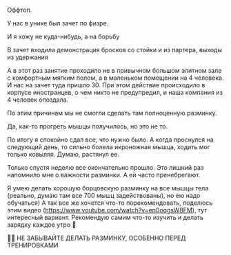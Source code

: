 Оффтоп.

У нас в унике был зачет по физре.

И я хожу не куда-нибудь, а на борьбу

В зачет входила демонстрация бросков со стойки и из партера, выходы из удержания

А в этот раз занятие проходило не в привычном большом элитном зале с комфортным мягким полом, а в маленьком помещении на 4 человека. И нас на зачет туда пришло 30. При этом действие происходило в корпусе иностранцев, о чем никто не предупредил, и наша компания из 4 человек опоздала.

По этим причинам мы не смогли сделать там полноценную разминку.

Да, как-то прогреть мышцы получилось, но это не то.

По итогу я спокойно сдал все, что нужно было. А когда проснулся на следующий день, то сильно болела икроножная мышца, ходить мог только ковыляя. Думаю, растянул ее.

Только спустя неделю все окончательно прошло. Это лишний раз напомнило мне о важности разминки. А ей часто пренебрегают.

Я умею делать хорошую борцовскую разминку на все мышцы тела (реально, думаю там все 700 мышц задействованы), но ею надо обучаться) А так все же хочется что-то порекомендовать, поделюсь этим видео (https://www.youtube.com/watch?v=en0oqgsW8FM), тут интересный вариант. Рекомендую самим что-то изучить и делать зарядку каждое утро 🤡

🏋️‍♂️ НЕ ЗАБЫВАЙТЕ ДЕЛАТЬ РАЗМИНКУ, ОСОБЕННО ПЕРЕД ТРЕНИРОВКАМИ